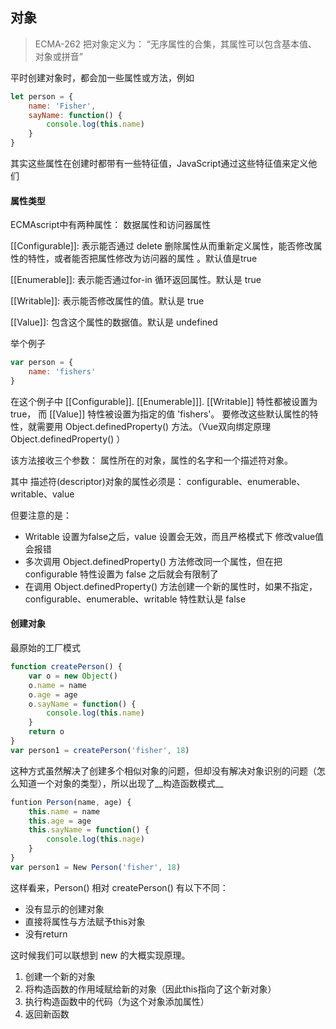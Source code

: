 ## 对象

> ECMA-262 把对象定义为： “无序属性的合集，其属性可以包含基本值、对象或拼音”



平时创建对象时，都会加一些属性或方法，例如

```javascript
let person = {
	name: 'Fisher',
	sayName: function() {
        console.log(this.name)
	}
}
```

其实这些属性在创建时都带有一些特征值，JavaScript通过这些特征值来定义他们

#### 属性类型

ECMAscript中有两种属性： 数据属性和访问器属性

[[Configurable]]: 表示能否通过 delete 删除属性从而重新定义属性，能否修改属性的特性，或者能否把属性修改为访问器的属性 。默认值是true

 [[Enumerable]]: 表示能否通过for-in 循环返回属性。默认是 true

[[Writable]]: 表示能否修改属性的值。默认是 true

[[Value]]: 包含这个属性的数据值。默认是 undefined

举个例子

```javascript
var person = {
    name: 'fishers'
}
```

在这个例子中 [[Configurable]].  [[Enumerable]]].  [[Writable]] 特性都被设置为true， 而 [[Value]] 特性被设置为指定的值 'fishers'。 要修改这些默认属性的特性，就需要用 Object.definedProperty() 方法。（Vue双向绑定原理 Object.definedProperty() ）



该方法接收三个参数： 属性所在的对象，属性的名字和一个描述符对象。

其中 描述符(descriptor)对象的属性必须是： configurable、enumerable、writable、value

但要注意的是：

- Writable 设置为false之后，value 设置会无效，而且严格模式下 修改value值会报错
- 多次调用 Object.definedProperty() 方法修改同一个属性，但在把 configurable 特性设置为 false 之后就会有限制了
- 在调用 Object.definedProperty() 方法创建一个新的属性时，如果不指定， configurable、enumerable、writable 特性默认是 false











#### 创建对象

最原始的工厂模式

```javascript
function createPerson() {
    var o = new Object()
    o.name = name
    o.age = age
    o.sayName = function() {
        console.log(this.name)
    }
    return o
}
var person1 = createPerson('fisher', 18)
```

这种方式虽然解决了创建多个相似对象的问题，但却没有解决对象识别的问题（怎么知道一个对象的类型），所以出现了__构造函数模式__

```javascript
funtion Person(name, age) {
    this.name = name
    this.age = age
    this.sayName = function() {
        console.log(this.nage)
    }
}
var person1 = New Person('fisher', 18)
```

这样看来，Person() 相对 createPerson() 有以下不同：

- 没有显示的创建对象
- 直接将属性与方法赋予this对象
- 没有return

这时候我们可以联想到 new 的大概实现原理。

1. 创建一个新的对象
2. 将构造函数的作用域赋给新的对象（因此this指向了这个新对象）
3. 执行构造函数中的代码（为这个对象添加属性）
4. 返回新函数



